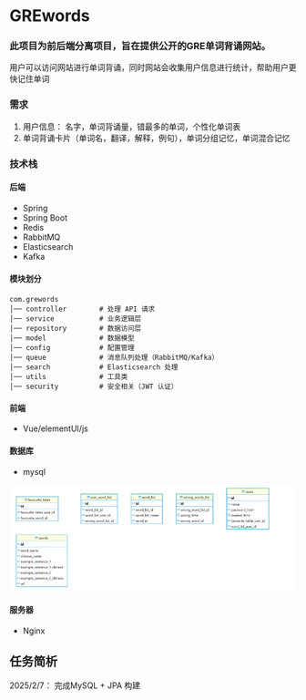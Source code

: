 # GREwords

### 此项目为前后端分离项目，旨在提供公开的GRE单词背诵网站。

用户可以访问网站进行单词背诵，同时网站会收集用户信息进行统计，帮助用户更快记住单词

### 需求

1. 用户信息： 名字，单词背诵量，错最多的单词，个性化单词表
2. 单词背诵卡片（单词名，翻译，解释，例句），单词分组记忆，单词混合记忆

### 技术栈

#### 后端

- Spring
- Spring Boot
- Redis
- RabbitMQ
- Elasticsearch
- Kafka

#### 模块划分

```
com.grewords
│── controller        # 处理 API 请求
│── service           # 业务逻辑层
│── repository        # 数据访问层
│── model             # 数据模型
│── config            # 配置管理
│── queue             # 消息队列处理（RabbitMQ/Kafka）
│── search            # Elasticsearch 处理
│── utils             # 工具类
│── security          # 安全相关（JWT 认证）
```



#### 前端

- Vue/elementUI/js

#### 数据库

- mysql

![image-20250208151856752](https://github.com/EarthRecovery/GREwords/blob/master/assets/image-20250208151856752.png)

#### 服务器

- Nginx



## 任务简析

2025/2/7： 完成MySQL + JPA 构建
